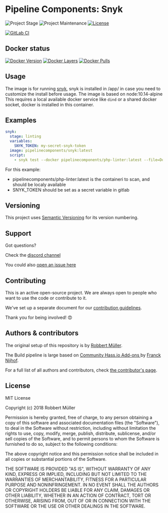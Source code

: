 # Pipeline Components: Snyk

![Project Stage][project-stage-shield]
![Project Maintenance][maintenance-shield]
[![License][license-shield]](LICENSE)

[![GitLab CI][gitlabci-shield]][gitlabci]

## Docker status

[![Docker Version][version-shield]][microbadger]
[![Docker Layers][layers-shield]][microbadger]
[![Docker Pulls][pulls-shield]][dockerhub]

## Usage

The image is for running [snyk], snyk is installed in /app/ in case you need to customize the install before usage.
The image is based on node:10.14-alpine
This requires a local available docker service like `dind` or a shared docker socket, docker is installed in this container.

## Examples

```yaml
snyk:
  stage: linting
  variables:
    SNYK_TOKEN: my-secret-snyk-token
  image: pipelinecomponents/snyk:latest
  script:
    - snyk test --docker pipelinecomponents/php-linter:latest --file=Dockerfile
```

For this example:

- pipelinecomponents/php-linter:latest is the containeri to scan, and should be localy available
- SNYK_TOKEN should be set as a secret variable in gitlab

## Versioning

This project uses [Semantic Versioning][semver] for its version numbering.

## Support

Got questions?

Check the [discord channel][discord]

You could also [open an issue here][issue]

## Contributing

This is an active open-source project. We are always open to people who want to
use the code or contribute to it.

We've set up a separate document for our [contribution guidelines](CONTRIBUTING.md).

Thank you for being involved! :heart_eyes:

## Authors & contributors

The original setup of this repository is by [Robbert Müller][mjrider].

The Build pipeline is large based on [Community Hass.io Add-ons
][hassio-addons] by [Franck Nijhof][frenck].

For a full list of all authors and contributors,
check [the contributor's page][contributors].

## License

MIT License

Copyright (c) 2018 Robbert Müller

Permission is hereby granted, free of charge, to any person obtaining a copy
of this software and associated documentation files (the "Software"), to deal
in the Software without restriction, including without limitation the rights
to use, copy, modify, merge, publish, distribute, sublicense, and/or sell
copies of the Software, and to permit persons to whom the Software is
furnished to do so, subject to the following conditions:

The above copyright notice and this permission notice shall be included in all
copies or substantial portions of the Software.

THE SOFTWARE IS PROVIDED "AS IS", WITHOUT WARRANTY OF ANY KIND, EXPRESS OR
IMPLIED, INCLUDING BUT NOT LIMITED TO THE WARRANTIES OF MERCHANTABILITY,
FITNESS FOR A PARTICULAR PURPOSE AND NONINFRINGEMENT. IN NO EVENT SHALL THE
AUTHORS OR COPYRIGHT HOLDERS BE LIABLE FOR ANY CLAIM, DAMAGES OR OTHER
LIABILITY, WHETHER IN AN ACTION OF CONTRACT, TORT OR OTHERWISE, ARISING FROM,
OUT OF OR IN CONNECTION WITH THE SOFTWARE OR THE USE OR OTHER DEALINGS IN THE
SOFTWARE.

[commits]: https://gitlab.com/pipeline-components/snyk/commits/master
[contributors]: https://gitlab.com/pipeline-components/snyk/graphs/master
[dockerhub]: https://hub.docker.com/r/pipelinecomponents/snyk
[license-shield]: https://img.shields.io/badge/License-MIT-green.svg
[mjrider]: https://gitlab.com/mjrider
[discord]: https://discord.gg/vhxWFfP
[gitlabci-shield]: https://img.shields.io/gitlab/pipeline/pipeline-components/snyk.svg
[gitlabci]: https://gitlab.com/pipeline-components/snyk/commits/master
[issue]: https://gitlab.com/pipeline-components/snyk/issues
[keepchangelog]: http://keepachangelog.com/en/1.0.0/
[layers-shield]: https://images.microbadger.com/badges/image/pipelinecomponents/snyk.svg
[maintenance-shield]: https://img.shields.io/maintenance/yes/2019.svg
[microbadger]: https://microbadger.com/images/pipelinecomponents/snyk
[project-stage-shield]: https://img.shields.io/badge/project%20stage-production%20ready-brightgreen.svg
[pulls-shield]: https://img.shields.io/docker/pulls/pipelinecomponents/snyk.svg
[releases]: https://gitlab.com/pipeline-components/snyk/tags
[repository]: https://gitlab.com/pipeline-components/snyk
[semver]: http://semver.org/spec/v2.0.0.html
[version-shield]: https://images.microbadger.com/badges/version/pipelinecomponents/snyk.svg

[frenck]: https://github.com/frenck
[hassio-addons]: https://github.com/hassio-addons
[snyk]: https://snyk.io
